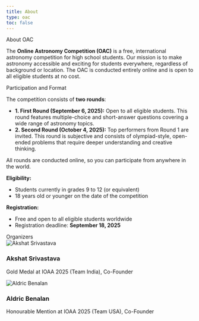 ```yaml
---
title: About
type: oac
toc: false
---
```


<div class="oac-section">
  <div class="section-content">

<div class="section-title">About OAC</div>
<div class="section-title-underline"></div>

The <strong>Online Astronomy Competition (OAC)</strong> is a free, international astronomy competition for high school students. Our mission is to make astronomy accessible and exciting for students everywhere, regardless of background or location. The OAC is conducted entirely online and is open to all eligible students at no cost.

  </div>
</div>

<div class="oac-section">
  <div class="section-content">

<div class="section-title">Participation and Format</div>
<div class="section-title-underline"></div>

The competition consists of <strong>two rounds</strong>:

<ul class="simple-list">
  <li><strong>1. First Round (September 6, 2025):</strong> Open to all eligible students. This round features multiple-choice and short-answer questions covering a wide range of astronomy topics.</li>
  <li><strong>2. Second Round (October 4, 2025):</strong> Top performers from Round 1 are invited. This round is subjective and consists of olympiad-style, open-ended problems that require deeper understanding and creative thinking.</li>
</ul>

All rounds are conducted online, so you can participate from anywhere in the world.

<strong>Eligibility:</strong>
<div class="simple-list">
<ul>
  <li>Students currently in grades 9 to 12 (or equivalent)</li>
  <li>18 years old or younger on the date of the competition</li>
</ul>
</div>

<strong>Registration:</strong>
<div class="simple-list">
<ul>
  <li>Free and open to all eligible students worldwide</li>
  <li>Registration deadline: <strong>September 18, 2025</strong></li>
</ul>
</div>

  </div>
</div>

<div class="oac-section">
  <div class="section-content">

<div class="section-title">Organizers</div>
<div class="section-title-underline"></div>

<div class="organizers-list">
  <div class="organizer-card">
    <img src="https://github.com/bunchofcellulose.png" alt="Akshat Srivastava" class="organizer-avatar" />
    <div>
      <h3 class="organizer-name">Akshat Srivastava</h3>
      <p class="organizer-role">Gold Medal at IOAA 2025 (Team India), Co-Founder</p>
    </div>
  </div>
  <div class="organizer-card">
    <img src="https://github.com/AstroPixel24.png" alt="Aldric Benalan" class="organizer-avatar" />
    <div>
      <h3 class="organizer-name">Aldric Benalan</h3>
      <p class="organizer-role">Honourable Mention at IOAA 2025 (Team USA), Co-Founder</p>
    </div>
  </div>
</div>

  </div>
</div>

